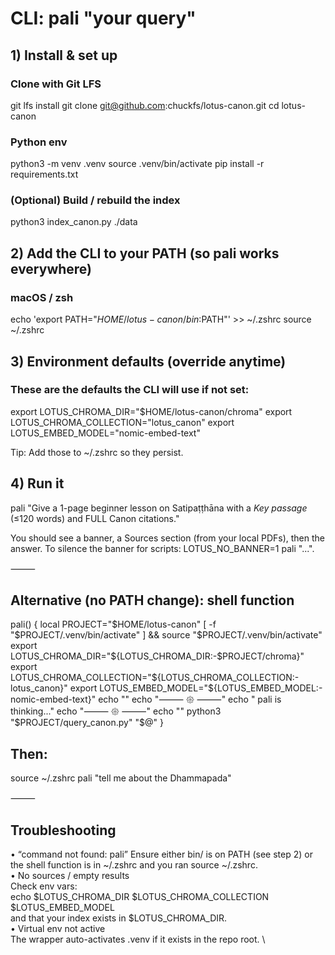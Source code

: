 # CLI: pali "your query"

## 1) Install & set up

### Clone with Git LFS
git lfs install
git clone git@github.com:chuckfs/lotus-canon.git
cd lotus-canon

### Python env
python3 -m venv .venv
source .venv/bin/activate
pip install -r requirements.txt

### (Optional) Build / rebuild the index
python3 index_canon.py ./data

## 2) Add the CLI to your PATH (so pali works everywhere)

### macOS / zsh
echo 'export PATH="$HOME/lotus-canon/bin:$PATH"' >> ~/.zshrc
source ~/.zshrc

## 3) Environment defaults (override anytime)

### These are the defaults the CLI will use if not set:
export LOTUS_CHROMA_DIR="$HOME/lotus-canon/chroma"
export LOTUS_CHROMA_COLLECTION="lotus_canon"
export LOTUS_EMBED_MODEL="nomic-embed-text"

Tip: Add those to ~/.zshrc so they persist.

## 4) Run it

pali "Give a 1-page beginner lesson on Satipaṭṭhāna with a *Key passage* (≤120 words) and FULL Canon citations."

You should see a banner, a Sources section (from your local PDFs), then the answer.
To silence the banner for scripts: LOTUS_NO_BANNER=1 pali "...".

⸻

## Alternative (no PATH change): shell function

pali() {
  local PROJECT="$HOME/lotus-canon"
  [ -f "$PROJECT/.venv/bin/activate" ] && source "$PROJECT/.venv/bin/activate"
  export LOTUS_CHROMA_DIR="${LOTUS_CHROMA_DIR:-$PROJECT/chroma}"
  export LOTUS_CHROMA_COLLECTION="${LOTUS_CHROMA_COLLECTION:-lotus_canon}"
  export LOTUS_EMBED_MODEL="${LOTUS_EMBED_MODEL:-nomic-embed-text}"
  echo ""
  echo "⸻ 𑁍 ⸻"
  echo "  pali is thinking..."
  echo "⸻ 𑁍 ⸻"
  echo ""
  python3 "$PROJECT/query_canon.py" "$@"
}

## Then:

source ~/.zshrc
pali "tell me about the Dhammapada"


⸻

## Troubleshooting
   •	“command not found: pali”
Ensure either bin/ is on PATH (see step 2) or the shell function is in ~/.zshrc and you ran source ~/.zshrc. \
	•	No sources / empty results \
Check env vars: \
echo $LOTUS_CHROMA_DIR $LOTUS_CHROMA_COLLECTION $LOTUS_EMBED_MODEL \
and that your index exists in $LOTUS_CHROMA_DIR. \
	•	Virtual env not active \
The wrapper auto-activates .venv if it exists in the repo root. \
